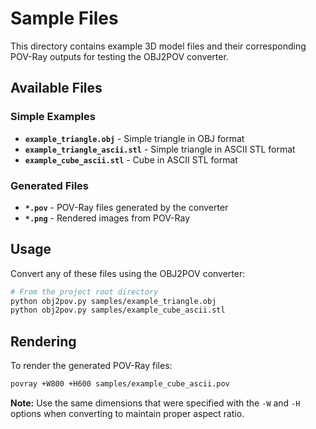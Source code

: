 # Sample Files

This directory contains example 3D model files and their corresponding POV-Ray outputs for testing the OBJ2POV converter.

## Available Files

### Simple Examples
- **`example_triangle.obj`** - Simple triangle in OBJ format
- **`example_triangle_ascii.stl`** - Simple triangle in ASCII STL format
- **`example_cube_ascii.stl`** - Cube in ASCII STL format

### Generated Files
- **`*.pov`** - POV-Ray files generated by the converter
- **`*.png`** - Rendered images from POV-Ray

## Usage

Convert any of these files using the OBJ2POV converter:

```bash
# From the project root directory
python obj2pov.py samples/example_triangle.obj
python obj2pov.py samples/example_cube_ascii.stl
```

## Rendering

To render the generated POV-Ray files:

```bash
povray +W800 +H600 samples/example_cube_ascii.pov
```

**Note:** Use the same dimensions that were specified with the `-W` and `-H` options when converting to maintain proper aspect ratio.
